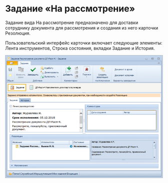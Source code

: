 # Задание «На рассмотрение»

Задание вида На рассмотрение предназначено для доставки сотруднику документа для рассмотрения и создания из него карточки Резолюция.

Пользовательский интерфейс карточки включает следующие элементы: Лента инструментов, Строка состояния, вкладки Задание и История.

![Карточка задания На рассмотрение](img/Task_in_Review.png "Карточка задания На рассмотрение")